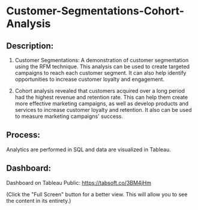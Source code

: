 # Customer-Segmentations-Cohort-Analysis

## Description:

1. Customer Segmentations: A demonstration of customer segmentation using the RFM technique. This analysis can be used to create targeted campaigns to reach each customer segment. It can also help identify opportunities to increase customer loyalty and engagement. 

2. Cohort analysis revealed that customers acquired over a long period had the highest revenue and retention rate. This can help them create more effective marketing campaigns, as well as develop products and services to increase customer loyalty and retention. It also can be used to measure marketing campaigns' success. 

## Process: 

Analytics are performed in SQL and data are visualized in Tableau. 

## Dashboard: 

Dashboard on Tableau Public: https://tabsoft.co/3BM4jHm

(Click the "Full Screen" button for a better view. This will allow you to see the content in its entirety.)
